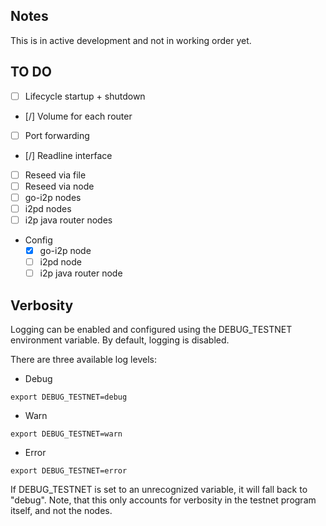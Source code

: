 ## Notes

This is in active development and not in working order yet.

## TO DO
 - [ ] Lifecycle startup + shutdown
 - [/] Volume for each router
 - [ ] Port forwarding
 - [/] Readline interface
 - [ ] Reseed via file
 - [ ] Reseed via node
 - [ ] go-i2p nodes
 - [ ] i2pd nodes
 - [ ] i2p java router nodes
 - Config
   - [X] go-i2p node
   - [ ] i2pd node
   - [ ] i2p java router node

## Verbosity ##
Logging can be enabled and configured using the DEBUG_TESTNET environment variable. By default, logging is disabled.

There are three available log levels:

- Debug
```shell
export DEBUG_TESTNET=debug
```
- Warn
```shell
export DEBUG_TESTNET=warn
```
- Error
```shell
export DEBUG_TESTNET=error
```

If DEBUG_TESTNET is set to an unrecognized variable, it will fall back to "debug". Note, that this only accounts for verbosity in the testnet program itself, and not the nodes.